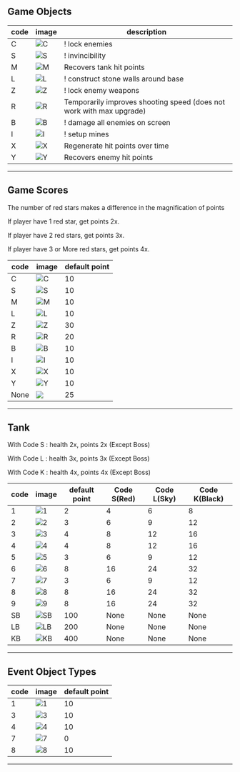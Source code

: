 
## Game Objects

| code | image                                                                                           | description                                                          |
|------|-------------------------------------------------------------------------------------------------|----------------------------------------------------------------------|
| C    | ![C](https://github.com/jupiterbjy/OpenAT/assets/45421813/6e792a72-85b0-4076-bebe-432f1cc010f1) | ! lock enemies                                                       |
| S    | ![S](https://github.com/jupiterbjy/OpenAT/assets/45421813/02deccf2-cd0e-4978-a3f0-412e564b09ff) | ! invincibility                                                      |
| M    | ![M](https://github.com/jupiterbjy/OpenAT/assets/45421813/93088393-b98d-4d54-b025-22ba78e8769f) | Recovers tank hit points                                             |
| L    | ![L](https://github.com/jupiterbjy/OpenAT/assets/45421813/272936d8-18d7-4a2e-b29c-20c780ddcf44) | ! construct stone walls around base                                  |
| Z    | ![Z](https://github.com/jupiterbjy/OpenAT/assets/45421813/106aaaa3-3c21-4193-8b11-3bcda32c2387) | ! lock enemy weapons                                                 |
| R    | ![R](https://github.com/jupiterbjy/OpenAT/assets/45421813/da6bcd91-8e47-4fc6-a761-69828fe84ee3) | Temporarily improves shooting speed (does not work with max upgrade) |
| B    | ![B](https://github.com/jupiterbjy/OpenAT/assets/45421813/97b6bb11-b89a-47a4-b7d9-d8b6aee9a1f4) | ! damage all enemies on screen                                       |
| I    | ![I](https://github.com/jupiterbjy/OpenAT/assets/45421813/2c854d87-479d-46bf-a567-fd75c4d7efd9) | ! setup mines                                                        |
| X    | ![X](https://github.com/jupiterbjy/OpenAT/assets/45421813/2a885c67-1203-4ee1-864a-c55c16a9f6d4) | Regenerate hit points over time                                      |
| Y    | ![Y](https://github.com/jupiterbjy/OpenAT/assets/45421813/78e90725-1a16-4af9-a255-ded8e45b3525) | Recovers enemy hit points                                            |

---




## Game Scores

The number of red stars makes a difference in the magnification of points

If player have 1 red star, get points 2x.

If player have 2 red stars, get points 3x.

If player have 3 or More red stars, get points 4x.




| code | image                                                                                           | default point     |
|------|-------------------------------------------------------------------------------------------------|-------------------|
| C    | ![C](https://github.com/jupiterbjy/OpenAT/assets/45421813/6e792a72-85b0-4076-bebe-432f1cc010f1) | 10 |
| S    | ![S](https://github.com/jupiterbjy/OpenAT/assets/45421813/02deccf2-cd0e-4978-a3f0-412e564b09ff) | 10 |
| M    | ![M](https://github.com/jupiterbjy/OpenAT/assets/45421813/93088393-b98d-4d54-b025-22ba78e8769f) | 10 |
| L    | ![L](https://github.com/jupiterbjy/OpenAT/assets/45421813/272936d8-18d7-4a2e-b29c-20c780ddcf44) | 10 |
| Z    | ![Z](https://github.com/jupiterbjy/OpenAT/assets/45421813/106aaaa3-3c21-4193-8b11-3bcda32c2387) | 30 |
| R    | ![R](https://github.com/jupiterbjy/OpenAT/assets/45421813/da6bcd91-8e47-4fc6-a761-69828fe84ee3) | 20 |
| B    | ![B](https://github.com/jupiterbjy/OpenAT/assets/45421813/97b6bb11-b89a-47a4-b7d9-d8b6aee9a1f4) | 10 |
| I    | ![I](https://github.com/jupiterbjy/OpenAT/assets/45421813/2c854d87-479d-46bf-a567-fd75c4d7efd9) | 10 |
| X    | ![X](https://github.com/jupiterbjy/OpenAT/assets/45421813/2a885c67-1203-4ee1-864a-c55c16a9f6d4) | 10 |
| Y    | ![Y](https://github.com/jupiterbjy/OpenAT/assets/45421813/78e90725-1a16-4af9-a255-ded8e45b3525) | 10 |
| None | ![](https://github.com/jupiterbjy/OpenAT/assets/45421813/c1842f4d-f739-4ba9-984f-6c5da012053b)  | 25 |


---


## Tank

With Code S : health 2x, points 2x (Except Boss)

With Code L : health 3x, points 3x (Except Boss)

With Code K : health 4x, points 4x (Except Boss)

| code | image                                                                                            | default point | Code S(Red) | Code L(Sky) | Code K(Black) |
|------|--------------------------------------------------------------------------------------------------|---------------|-------------|-------------|---------------|
| 1    | ![1](https://github.com/jupiterbjy/OpenAT/assets/45421813/12be6ec1-b19a-4269-a224-dbcf23119fd3)  | 2             | 4           | 6           | 8             |
| 2    | ![2](https://github.com/jupiterbjy/OpenAT/assets/45421813/7eee7d7d-956b-490f-9102-acf97b279e4a)  | 3             | 6           | 9           | 12            |
| 3    | ![3](https://github.com/jupiterbjy/OpenAT/assets/45421813/40e3076e-362c-4557-bf08-1cf647258f45)  | 4             | 8           | 12          | 16            |
| 4    | ![4](https://github.com/jupiterbjy/OpenAT/assets/45421813/c2bf6230-da30-4657-a3d0-44a2e9dba3a8)  | 4             | 8           | 12          | 16            |
| 5    | ![5](https://github.com/jupiterbjy/OpenAT/assets/45421813/f6d766c3-88c4-4b9d-9b33-34df2399c4b3)  | 3             | 6           | 9           | 12            |
| 6    | ![6](https://github.com/jupiterbjy/OpenAT/assets/45421813/40caa2b8-8914-4af9-947a-a983e04b499d)  | 8             | 16          | 24          | 32            |
| 7    | ![7](https://github.com/jupiterbjy/OpenAT/assets/45421813/68fabe4c-4bfe-46ba-96f0-762b020ee3b5)  | 3             | 6           | 9           | 12            |
| 8    | ![8](https://github.com/jupiterbjy/OpenAT/assets/45421813/98054e66-95f7-4bcd-a8c7-cab91f91467a)  | 8             | 16          | 24          | 32            |
| 9    | ![9](https://github.com/jupiterbjy/OpenAT/assets/45421813/ca8fa741-d332-474a-8dc0-2985c9fc7381)  | 8             | 16          | 24          | 32            |
| SB   | ![SB](https://github.com/jupiterbjy/OpenAT/assets/45421813/b3f62521-9267-4b61-bafb-3f5279174509) | 100           | None        | None        | None          |
| LB   | ![LB](https://github.com/jupiterbjy/OpenAT/assets/45421813/c6c68978-065a-48af-90ff-58abda2a1606) | 200           | None        | None        | None          |
| KB   | ![KB](https://github.com/jupiterbjy/OpenAT/assets/45421813/d090a5b0-3f94-4ca2-9867-2eb78238c3fb) | 400           | None        | None        | None          |

---

## Event Object Types


| code | image                                                                                           | default point     |
|------|-------------------------------------------------------------------------------------------------|-------------------|
| 1    | ![1](https://github.com/jupiterbjy/OpenAT/assets/45421813/afeb5599-e32a-49a1-8cef-7e5fe79bb115) | 10                |
| 3    | ![3](https://github.com/jupiterbjy/OpenAT/assets/45421813/afbd83a8-10da-4917-b34d-163fb1e54707) | 10                |
| 4    | ![4](https://github.com/jupiterbjy/OpenAT/assets/45421813/1c59ef8f-0cc2-426c-b587-a97d5ce9ea81) | 10                |
| 7    | ![7](https://github.com/jupiterbjy/OpenAT/assets/45421813/9ffc6389-96f5-4761-87c1-0ccf44422c1b) | 0                 |
| 8    | ![8](https://github.com/jupiterbjy/OpenAT/assets/45421813/c46e1215-ed3a-4687-b62a-057f1d49edb9) | 10                |

---
